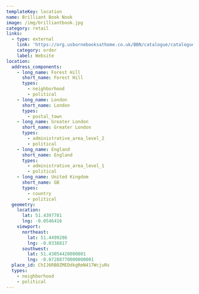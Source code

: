 ```yaml
---
templateKey: location
name: Brilliant Book Nook
image: /img/brilliantbook.jpg
category: retail
links:
  - type: external
    link: 'https://org.usbornebooksathome.co.uk/BBN/catalogue/catalogue.aspx'
    category: order
    label: Website
location:
  address_components:
    - long_name: Forest Hill
      short_name: Forest Hill
      types:
        - neighborhood
        - political
    - long_name: London
      short_name: London
      types:
        - postal_town
    - long_name: Greater London
      short_name: Greater London
      types:
        - administrative_area_level_2
        - political
    - long_name: England
      short_name: England
      types:
        - administrative_area_level_1
        - political
    - long_name: United Kingdom
      short_name: GB
      types:
        - country
        - political
  geometry:
    location:
      lat: 51.4397781
      lng: -0.0546416
    viewport:
      northeast:
        lat: 51.4499286
        lng: -0.0338817
      southwest:
        lat: 51.43054420000001
        lng: -0.07288770000000001
  place_id: ChIJ6RB0ZMEDdkgRmN417WcjuRs
  types:
    - neighborhood
    - political
---
```

